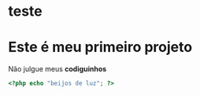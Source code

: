 # teste
Este é meu primeiro projeto
=====
Não julgue meus **codiguinhos**
```php
<?php echo "beijos de luz"; ?>
